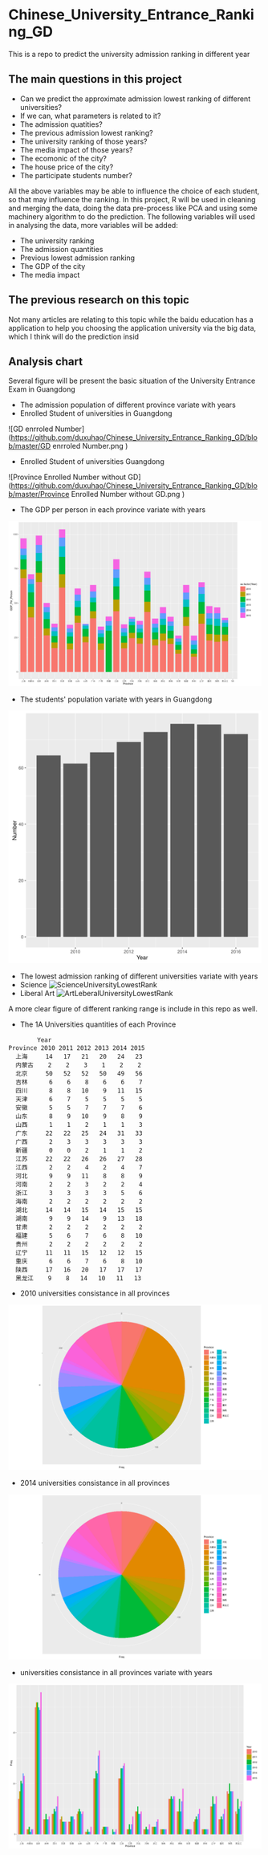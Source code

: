 # Chinese_University_Entrance_Ranking_GD
This is a repo to predict the university admission ranking in different year

## The main questions in this project
- Can we predict the approximate admission lowest ranking of different universities?
- If we can, what parameters is related to it?
 - The admission quatities?
 - The previous admission lowest ranking?
 - The university ranking of those years?
 - The media impact of those years?
 - The ecomonic of the city?
 - The house price of the city?
 - The participate students number?

All the above variables may be able to influence the choice of each student, so that may influence the ranking. In this project, R will be used in cleaning and merging the data, doing the data pre-process like PCA and using some machinery algorithm to do the prediction. The following variables will used in analysing the data, more variables will be added:

- The university ranking
- The admission quantities
- Previous lowest admission ranking
- The GDP of the city
- The media impact

## The previous research on this topic
Not many articles are relating to this topic while the baidu education has a application to help you choosing the application university via the big data, which I think will do the prediction insid

## Analysis chart
Several figure will be present the basic situation of the University Entrance Exam in Guangdong

- The admission population of different province variate with years
 - Enrolled Student of universities in Guangdong

![GD enrroled Number](https://github.com/duxuhao/Chinese_University_Entrance_Ranking_GD/blob/master/GD enrroled Number.png )

 - Enrolled Student of universities Guangdong

![Province Enrolled Number without GD](https://github.com/duxuhao/Chinese_University_Entrance_Ranking_GD/blob/master/Province Enrolled Number without GD.png )

- The GDP per person in each province variate with years

![GDP_PER_PERSON](https://github.com/duxuhao/Chinese_University_Entrance_Ranking_GD/blob/master/GDP_PER_PERSON.png )
- The students' population variate with years in Guangdong

![GDStudentNumber](https://github.com/duxuhao/Chinese_University_Entrance_Ranking_GD/blob/master/GDStudentNumber.png )
- The lowest admission ranking of different universities variate with years
 - Science
![ScienceUniversityLowestRank](https://github.com/duxuhao/Chinese_University_Entrance_Ranking_GD/blob/master/ScienceUniversityLowestRank.png )
 - Liberal Art
![ArtLeberalUniversityLowestRank](https://github.com/duxuhao/Chinese_University_Entrance_Ranking_GD/blob/master/ArtLeberalUniversityLowestRank.png )

A more clear figure of different ranking range is include in this repo as well.

- The 1A Universities quantities of each Province
```
        Year
Province 2010 2011 2012 2013 2014 2015
  上海     14   17   21   20   24   23
  内蒙古    2    2    3    1    2    2
  北京     50   52   52   50   49   56
  吉林      6    6    8    6    6    7
  四川      8    8   10    9   11   15
  天津      6    7    5    5    5    5
  安徽      5    5    7    7    7    6
  山东      8    9   10    9    8    9
  山西      1    1    2    1    1    3
  广东     22   22   25   24   31   33
  广西      2    3    3    3    3    3
  新疆      0    0    2    1    1    2
  江苏     22   22   26   26   27   28
  江西      2    2    4    2    4    7
  河北      9    9   11    8    8    9
  河南      2    2    3    2    2    4
  浙江      3    3    3    3    5    6
  海南      2    2    2    2    2    2
  湖北     14   14   15   14   15   15
  湖南      9    9   14    9   13   18
  甘肃      2    2    2    2    2    2
  福建      5    6    7    6    8   10
  贵州      2    2    2    2    2    2
  辽宁     11   11   15   12   12   15
  重庆      6    6    7    6    8   10
  陕西     17   16   20   17   17   17
  黑龙江    9    8   14   10   11   13
```
 - 2010 universities consistance in all provinces

![ProvinceUniversities2014](https://github.com/duxuhao/Chinese_University_Entrance_Ranking_GD/blob/master/ProvinceUniversities2010.png )

 - 2014 universities consistance in all provinces

![ProvinceUniversities2014](https://github.com/duxuhao/Chinese_University_Entrance_Ranking_GD/blob/master/ProvinceUniversities2014.png )

 - universities consistance in all provinces variate with years

![ProvinceUniversitiesWithYears](https://github.com/duxuhao/Chinese_University_Entrance_Ranking_GD/blob/master/ProvinceUniversitiesWithYears.png )


